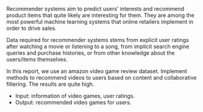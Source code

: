 Recommender systems aim to predict users' interests and recommend product items that quite likely are interesting for them. They are among the most powerful machine learning systems that online retailers implement in order to drive sales.

Data required for recommender systems stems from explicit user ratings after watching a movie or listening to a song, from implicit search engine queries and purchase histories, or from other knowledge about the users/items themselves.

In this report, we use an amazon video game review dataset. Implement methods to recommend videos to users based on content and collaborative filtering. The results are quite high.

- Input: information of video games, user ratings.
- Output: recommended video games for users.
